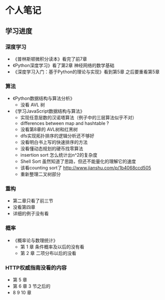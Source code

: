 # 个人笔记

## 学习进度
### 深度学习
* 《普林斯顿微积分读本》看完了前7章
* 《Python深度学习》看了第2章 神经网络的数学基础
* 《深度学习入门：基于Python的理论与实现》看到第5章 之后要重看第5章

### 算法
* 《Python数据结构与算法分析》
    * 没看 AVL 树
* 《学习JavaScript数据结构与算法》
    * 实现任意层数的汉诺塔算法（例子中的三层算法似乎不对）
    * differences between map and hashtable ?
    * 没看第8章的 AVL树和红黑树
    * dfs实现拓扑排序的逻辑分析还不够好
    * 没看明白书上写的快速排序的方法
    * 没看懂动态规划的硬币找零算法
    * insertion sort 怎么统计出n^2的复杂度
    * Shell Sort 虽然知道了思路，但还不能量化的理解它的速度
    * 该看counting sort了 http://www.jianshu.com/p/1b4068ccd505
    * 重新整理二叉树部分

### 重构
* 第二章只看了前三节
* 没看第四章
* 详细的例子没有看

### 概率
* 《概率论与数理统计》
    * 第 1 章 条件概率及以后的没有看
    * 第 2 章 二项分布以后的没看

### HTTP权威指南没看的内容
* 第 5 章
* 第 6 章   3 节之后的
* 8 9 10 章
